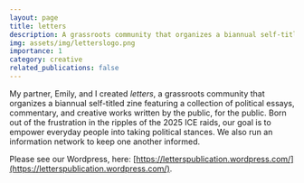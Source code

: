 ```yaml
---
layout: page
title: letters
description: A grassroots community that organizes a biannual self-titled zine featuring a collection of political essays, commentary, and creative works written by the public, for the public.
img: assets/img/letterslogo.png
importance: 1
category: creative
related_publications: false
---
```


My partner, Emily, and I created _letters_, a grassroots community that organizes a biannual self-titled zine featuring a collection of political essays, commentary, and creative works written by the public, for the public. Born out of the frustration in the ripples of the 2025 ICE raids, our goal is to empower everyday people into taking political stances. We also run an information network to keep one another informed.

Please see our Wordpress, here: [https://letterspublication.wordpress.com/](https://letterspublication.wordpress.com/).
